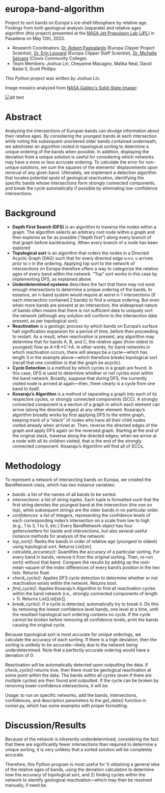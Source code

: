 # europa-band-algorithm
Project to sort bands on Europa's ice-shell lithosphere by relative age. Findings from both geological analysis (separate) and relative ages algorithm (this project) presented at the [NASA Jet Propulsion Lab (JPL)](https://www.jpl.nasa.gov/) in Pasadena on May 12th, 2023. 
* Research Coordinators: [Dr. Robert Pappalardo](https://science.jpl.nasa.gov/people/pappalardo/) (Europa Clipper Project Scientist), [Dr. Erin Leonard](https://science.jpl.nasa.gov/people/leonard/) (Europa Clipper Staff Scientist), [Dr. Michelle Selvans](https://airandspace.si.edu/people/staff/michelle-selvans) (Clovis Community College).
* Team Members: Joshua Lin, Cheyanne Macagno, Malika Neal, David Baize II, Scott Phillips

*This Python project was written by Joshua Lin.*

Image mosaics analyzed from [NASA Galileo's Solid-State Imager](https://astrogeology.usgs.gov/search/map/Europa/Mosaic/Equirectangular_Mosaics_of_Europa_v3):

![alt text](https://astrogeology.usgs.gov/cache/images/1ca8fca37b10e3db141f165ce9990965_Europa_mosaic_thumbnail_xl.JPG "Galileo Mosaics")

# Abstract

Analyzing the intersections of Europan bands can divulge information about their relative ages. By considering the youngest bands at each intersection while noting the subsequent unordered older bands contained underneath, we administer an algorithm rooted in topological sorting to determine a unique ordering of the bands when possible. In addition, displaying the deviation from a unique solution is useful for considering which networks may have a more or less accurate ordering. To calculate the error for non-unique solutions, we sum the squares of the elements’ displacements upon removal of any given band. Ultimately, we implement a detection algorithm that locates potential spots of geological reactivation, identifying the specific bands whose intersections form strongly connected components, and break the cycle automatically if possible by eliminating low-confidence intersections.

# Background
* **Depth First Search (DFS)** is an algorithm to traverse the nodes within a graph. The algorithm selects an arbitrary root node within a graph and then explores as far as possible (“depth first”) along every branch of that graph before backtracking. When every branch of a node has been explored 
* **Topological sort** is an algorithm that orders the nodes in a Directed Acyclic Graph (DAG) such that for every directed edge u→v, u arrives prior to v in the ordering. Applying top sort to the network of intersections on Europa therefore offers a way to categorize the relative ages of every band within the network. “Top” sort works in this case by implementing DFS, as explained above.
* **Underdetermined systems** describes the fact that there may not exist enough intersections to determine a unique ordering of the bands. In essence, an n-band system would require at worst n-1 intersections (if each intersection contained 2 bands) to find a unique ordering. But even when more bands are present at an intersection, the widespread nature of bands often means that there is not sufficient data to uniquely sort the network (although any solution will conform to the intersection data present, as per topological sort).
* **Reactivation** is a geologic process by which bands on Europa’s surface halt signification expansion for a period of time, before then proceeding to restart. As a result, when reactivation is present, any algorithm may determine that for bands A, B, and C, the relative ages (from oldest to youngest) flow as A→B→C→A. In other words, for band networks in which reactivation occurs, there will always be a cycle—which has length 3 in the example above—which therefore breaks topological sort (recall that one condition is that the graph be acyclic).
* **Cycle Detection** is a method by which cycles in a graph are found. In this case, DFS is used to determine whether or not cycles exist within the band network. Broadly, suppose that during DFS, the currently visited node is arrived at again—then, there clearly is a cycle from one band to itself.
* **Kosaraju’s Algorithm** is a method of separating a graph into each of its respective cycles, or strongly connected components (SCC). A strongly connected component is a section of a graph in which each element can arrive (along the directed edges) at any other element. Kosaraju’s algorithm broadly works by first applying DFS to the entire graph, keeping track of a “stack” of nodes who have all their child nodes visited already when arrived at. Then, reverse the directed edges of the graph and apply DFS again on the reversed graph. Starting at the end of the original stack, traverse along the directed edges; when we arrive at a node with all its children visited, that is the end of the strongly connected component. Kosaraju’s Algorithm will find all of SCCs. 

# Methodology
To represent a network of intersecting bands on Europa, we created the BandNetwork class, which has two instance variables: 
* *bands*: a list of the names of all bands to be sorted.
* *intersections*: a list of string tuples. Each tuple is formatted such that the first string denotes the youngest band at the intersection (the one on top), while subsequent strings are the older bands in no particular order.
* *confidences*: a list of integers, representing the confidence levels of each corresponding index’s intersection on a scale from low to high (e.g., 1 to 3, 1 to 5, etc.)
Every BandNetwork object has four getters/setters for bands and intersections, but also several useful instance methods for analysis of the network:
* *top\_sort()*: Ranks the bands in order of relative age (youngest to oldest) using topological sort. Returns List[str].
* *calculate\_accuracy()*: Quantifies the accuracy of a particular sorting. For every band in bands, remove it from the original sorting. Then, re-run sort() without that band. Compare the results by adding up the root-mean-square of the index differences of every band’s position in the two lists. Returns float.
* *check\_cycle()*: Applies DFS cycle detection to determine whether or not reactivation exists within the network. Returns bool. 
* *find\_cycle()*: Applies Kosaraju’s Algorithm to find all reactivation cycles within the band network (i.e., strongly connected components of length > 1). Returns List[List[str]].
* *break\_cycle()*: If a cycle is detected, automatically try to break it. Do this by removing the lowest confidence level bands, one level at a time, until the resultant topological sort ordering contains no cycle. If the cycle cannot be broken before removing all confidence levels, print the bands causing the original cycle.

Because topological sort is most accurate for unique orderings, we calculate the accuracy of each sorting. If there is a high deviation, then the sorting is unlikely to be accurate—likely due to the network being underdetermined. Note that a perfectly accurate ordering would have a deviation of 0.

Reactivation will be automatically detected upon outputting the data. If *check\_cycle()* returns true, then there must be geological reactivation at some point within the data. The bands within all cycles (even if there are multiple cycles) are then found and outputted. If the cycle can be broken by removing lower-confidence intersections, it will be.

Usage: to run on specific networks, add the bands, intersections, confidences, and description parameters to the *get\_data()* function in runner.py, which has some examples with proper formatting.

# Discussion/Results

Because of the network is inherently underdetermined, considering the fact that there are significantly fewer intersections than required to determine a unique sorting, it is very unlikely that a sorted solution will be completely accurate. 

Therefore, this Python program is most useful for 1) obtaining a general idea of the relative ages of bands, using the deviation calculation to determine how the accuracy of topological sort, and 2) finding cycles within the network to identify geological reactivation—which may then be resolved manually, if need be. 

